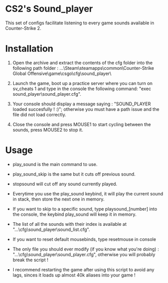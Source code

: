 # CS2's Sound_player
This set of configs facilitate listening to every game sounds available in Counter-Strike 2.


# Installation
1. Open the archive and extract the contents of the cfg folder into the following path folder :
\...\Steam\steamapps\common\Counter-Strike Global Offensive\game\csgo\cfg\sound_player\

3. Launch the game, boot up a practice server where you can turn on sv_cheats 1 and type in the console the following command: "exec sound_player\sound_player.cfg".
   
4. Your console should display a message saying : "SOUND_PLAYER loaded succesfully ! :)"; otherwise you must have a path issue and the file did not load correctly.

5. Close the console and press MOUSE1 to start cycling between the sounds, press MOUSE2 to stop it.


# Usage
- play_sound is the main command to use.
- play_sound_skip is the same but it cuts off previous sound.
- stopsound will cut off any sound currently played.
- Everytime you use the play_sound keybind, it will play the current sound in stack, then store the next one in memory.
- If you want to skip to a specific sound, type playsound_[number] into the console, the keybind play_sound will keep it in memory.
- The list of all the sounds with their index is available at "...\cfg\sound_player\sound_list.cfg".
- If you want to reset default mousebinds, type resetmouse in console

- The only file you should ever modify (if you know what you're doing) : "...\cfg\sound_player\sound_player.cfg", otherwise you will probably break the script !
- I recommend restarting the game after using this script to avoid any lags, sinces it loads up almost 40k aliases into your game !
